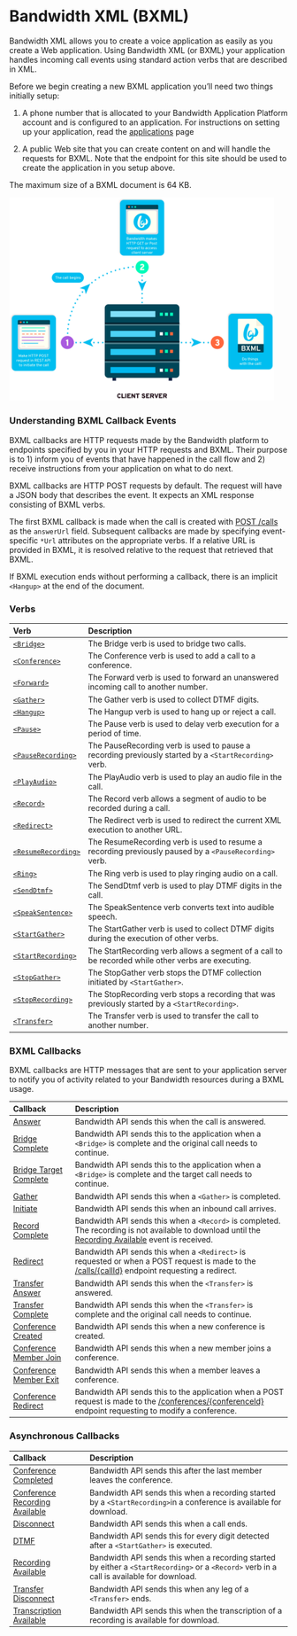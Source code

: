 # Bandwidth XML (BXML)

Bandwidth XML allows you to create a voice application as easily as you create a Web application. Using Bandwidth XML (or BXML) your application handles incoming call events using standard action verbs that are described in XML.

Before we begin creating a new BXML application you’ll need two things initially setup:

1. A phone number that is allocated to your Bandwidth Application Platform account and is configured to an application. For instructions on setting up your application, read the [applications](../../account/applications/about.md) page

2. A public Web site that you can create content on and will handle the requests for BXML. Note that the endpoint for this site should be used to create the application in you setup above.

The maximum size of a BXML document is 64 KB.

<img src="../../images/bxml_how.png" style="max-width:95%">

###  Understanding BXML Callback Events
BXML callbacks are HTTP requests made by the Bandwidth platform to endpoints specified by you in your HTTP requests and BXML. Their purpose
is to 1) inform you of events that have happened in the call flow and 2) receive instructions from your
application on what to do next.

BXML callbacks are HTTP POST requests by default.  The request will have a JSON body that describes the event.  It
expects an XML response consisting of BXML verbs.

The first BXML callback is made when the call is created with [POST /calls](../methods/calls/postCalls.md) as
the `answerUrl` field.  Subsequent callbacks are made by specifying event-specific `*Url` attributes on the appropriate verbs.  If a
relative URL is provided in BXML, it is resolved relative to the request that retrieved that BXML.

If BXML execution ends without performing a callback, there is an implicit `<Hangup>` at the end of the document.

### Verbs

| Verb                                            | Description                                                                                           |
|:------------------------------------------------|:------------------------------------------------------------------------------------------------------|
| [`<Bridge>`](verbs/bridge.md)                   | The Bridge verb is used to bridge two calls.                                                          |
| [`<Conference>`](verbs/conference.md)           | The Conference verb is used to add a call to a conference.                                            |
| [`<Forward>`](verbs/forward.md)                 | The Forward verb is used to forward an unanswered incoming call to another number.                    |
| [`<Gather>`](verbs/gather.md)                   | The Gather verb is used to collect DTMF digits.                                                       |
| [`<Hangup>`](verbs/hangup.md)                   | The Hangup verb is used to hang up or reject a call.                                                  |
| [`<Pause>`](verbs/pause.md)                     | The Pause verb is used to delay verb execution for a period of time.                                  |
| [`<PauseRecording>`](verbs/pauseRecording.md)   | The PauseRecording verb is used to pause a recording previously started by a `<StartRecording>` verb. |
| [`<PlayAudio>`](verbs/playAudio.md)             | The PlayAudio verb is used to play an audio file in the call.                                         |
| [`<Record>`](verbs/record.md)                   | The Record verb allows a segment of audio to be recorded during a call.                               |
| [`<Redirect>`](verbs/redirect.md)               | The Redirect verb is used to redirect the current XML execution to another URL.                       |
| [`<ResumeRecording>`](verbs/resumeRecording.md) | The ResumeRecording verb is used to resume a recording previously paused by a `<PauseRecording>` verb.|
| [`<Ring>`](verbs/ring.md)                       | The Ring verb is used to play ringing audio on a call.                                                |
| [`<SendDtmf>`](verbs/sendDtmf.md)               | The SendDtmf verb is used to play DTMF digits in the call.                                            |
| [`<SpeakSentence>`](verbs/speakSentence.md)     | The SpeakSentence verb converts text into audible speech.                                             |
| [`<StartGather>`](verbs/startGather.md)         | The StartGather verb is used to collect DTMF digits during the execution of other verbs. |
| [`<StartRecording>`](verbs/startRecording.md)   | The StartRecording verb allows a segment of a call to be recorded while other verbs are executing.    |
| [`<StopGather>`](verbs/stopGather.md)           | The StopGather verb stops the DTMF collection initiated by `<StartGather>`. |
| [`<StopRecording>`](verbs/stopRecording.md)     | The StopRecording verb stops a recording that was previously started by a `<StartRecording>`.         |
| [`<Transfer>`](verbs/transfer.md)               | The Transfer verb is used to transfer the call to another number.                                     |

### BXML Callbacks

BXML callbacks are HTTP messages that are sent to your application server to notify you of activity related to your Bandwidth resources during a BXML usage.

| Callback                                                    | Description                                                                                                                                                                                |
|:------------------------------------------------------------|:-------------------------------------------------------------------------------------------------------------------------------------------------------------------------------------------|
| [Answer](callbacks/answer.md)                               | Bandwidth API sends this when the call is answered.                                                                                                                                        |
| [Bridge Complete](callbacks/bridgeComplete.md)              | Bandwidth API sends this to the application when a `<Bridge>` is complete and the original call needs to continue.                                                                         |
| [Bridge Target Complete](callbacks/bridgeTargetComplete.md) | Bandwidth API sends this to the application when a `<Bridge>` is complete and the target call needs to continue.                                                                           |
| [Gather](callbacks/gather.md)                               | Bandwidth API sends this when a `<Gather>` is completed.                                                                                                                                   |
| [Initiate](callbacks/initiate.md)                           | Bandwidth API sends this when an inbound call arrives.                                                                                                                                     |
| [Record Complete](callbacks/recordComplete.md)              | Bandwidth API sends this when a `<Record>` is completed. The recording is not available to download until the [Recording Available](callbacks/recordingAvailable.md) event is received.    |
| [Redirect](callbacks/redirect.md)                           | Bandwidth API sends this when a `<Redirect>` is requested or when a POST request is made to the [/calls/{callId}](../methods/calls/postCallsCallId.md) endpoint requesting a redirect.     |
| [Transfer Answer](callbacks/transferAnswer.md)              | Bandwidth API sends this when the `<Transfer>` is answered.                                                                                                                                  |
| [Transfer Complete](callbacks/transferComplete.md)          | Bandwidth API sends this when the `<Transfer>` is complete and the original call needs to continue.                                                                                        |
| [Conference Created](callbacks/conferenceCreated.md)        | Bandwidth API sends this when a new conference is created.                                                                                                                                 |
| [Conference Member Join](callbacks/conferenceMemberJoin.md) | Bandwidth API sends this when a new member joins a conference.                                                                                                                             |
| [Conference Member Exit](callbacks/conferenceMemberExit.md) | Bandwidth API sends this when a member leaves a conference.                                                                                                                                |
| [Conference Redirect](callbacks/conferenceRedirect.md)      | Bandwidth API sends this to the application when a POST request is made to the [/conferences/{conferenceId}](../methods/conferences/postConferencesConferenceId.md) endpoint requesting to modify a conference. |

### Asynchronous Callbacks
| Callback                                                       | Description                                                                                                                      |
|:---------------------------------------------------------------|:---------------------------------------------------------------------------------------------------------------------------------|
| [Conference Completed](callbacks/conferenceCompleted.md)       | Bandwidth API sends this after the last member leaves the conference. |
| [Conference Recording Available](callbacks/conferenceRecordingAvailable.md) | Bandwidth API sends this when a recording started by a `<StartRecording>`in a conference is available for download. |
| [Disconnect](callbacks/disconnect.md)                          | Bandwidth API sends this when a call ends. |
| [DTMF](callbacks/dtmf.md)                                      | Bandwidth API sends this for every digit detected after a `<StartGather>` is executed. |
| [Recording Available](callbacks/recordingAvailable.md)         | Bandwidth API sends this when a recording started by either a `<StartRecording>` or a `<Record>` verb in a call is available for download. |
| [Transfer Disconnect](callbacks/transferDisconnect.md)         | Bandwidth API sends this when any leg of a `<Transfer>` ends.                                                                    |
| [Transcription Available](callbacks/transcriptionAvailable.md) | Bandwidth API sends this when the transcription of a recording is available for download.                                        |
